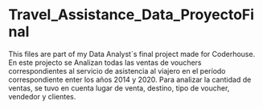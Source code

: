 # Travel_Assistance_Data_ProyectoFinal
This files are part of my Data Analyst´s final project made for Coderhouse. 
En este projecto se Analizan todas las ventas de vouchers correspondientes al servicio de asistencia al viajero en el período correspondiente enter los años 2014 y 2020.
Para analizar la cantidad de ventas, se tuvo en cuenta lugar de venta, destino, tipo de voucher, vendedor y clientes.
